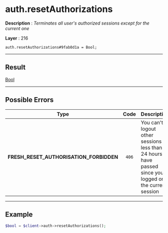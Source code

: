 # auth.resetAuthorizations

**Description** : *Terminates all user&#039;s authorized sessions except for the current one*

**Layer** : 216

```tl
auth.resetAuthorizations#9fab0d1a = Bool;
```

---

## Result

[Bool](type/Bool)

---

## Possible Errors

| Type | Code | Description |
| :---: | :---: | :--- |
| **FRESH_RESET_AUTHORISATION_FORBIDDEN** | `406` | You can't logout other sessions if less than 24 hours have passed since you logged on the current session |

---

## Example

```php
$bool = $client->auth->resetAuthorizations();
```